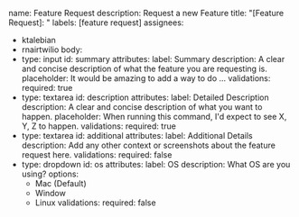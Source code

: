 name: Feature Request
description: Request a new Feature
title: "[Feature Request]: "
labels: [feature request]
assignees:
- ktalebian
- rnairtwilio
body:
- type: input
  id: summary
  attributes:
  label: Summary
  description: A clear and concise description of what the feature you are requesting is.
  placeholder: It would be amazing to add a way to do ...
  validations:
  required: true
- type: textarea
  id: description
  attributes:
  label: Detailed Description
  description: A clear and concise description of what you want to happen.
  placeholder: When running this command, I'd expect to see X, Y, Z to happen.
  validations:
  required: true
- type: textarea
  id: additional
  attributes:
  label: Additional Details
  description: Add any other context or screenshots about the feature request here.
  validations:
  required: false
- type: dropdown
  id: os
  attributes:
  label: OS
  description: What OS are you using?
  options:
  - Mac (Default)
  - Window
  - Linux
  validations:
  required: false

